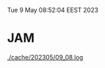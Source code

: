 Tue  9 May 08:52:04 EEST 2023
# JAM
<a href='./cache/202305/09_08.log'>./cache/202305/09_08.log</a>
